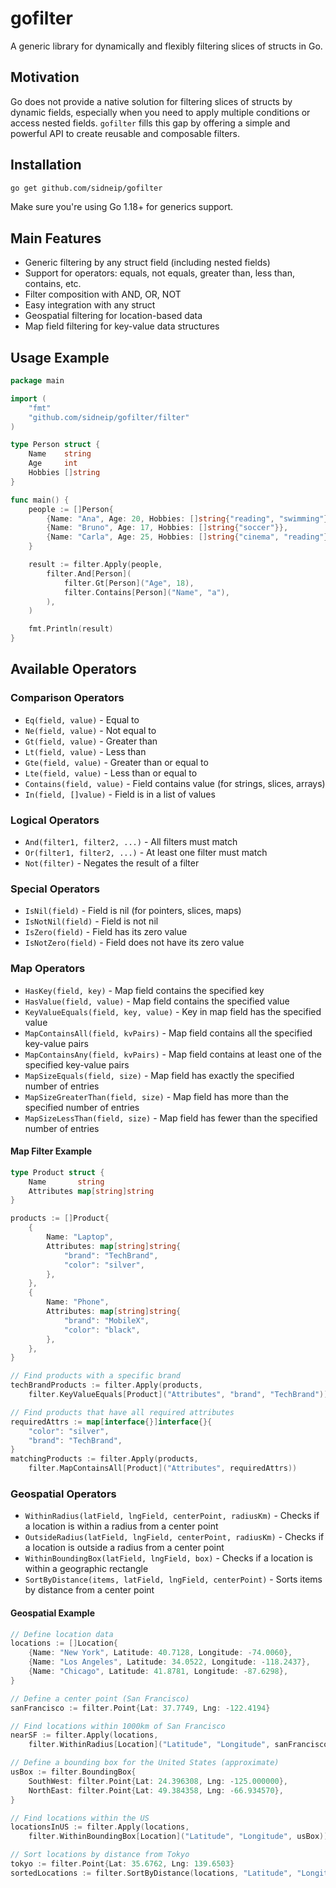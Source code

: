 # gofilter

A generic library for dynamically and flexibly filtering slices of structs in Go.

## Motivation

Go does not provide a native solution for filtering slices of structs by dynamic fields, especially when you need to apply multiple conditions or access nested fields. `gofilter` fills this gap by offering a simple and powerful API to create reusable and composable filters.

## Installation

```bash
go get github.com/sidneip/gofilter
```

Make sure you're using Go 1.18+ for generics support.

## Main Features

- Generic filtering by any struct field (including nested fields)
- Support for operators: equals, not equals, greater than, less than, contains, etc.
- Filter composition with AND, OR, NOT
- Easy integration with any struct
- Geospatial filtering for location-based data
- Map field filtering for key-value data structures

## Usage Example

```go
package main

import (
    "fmt"
    "github.com/sidneip/gofilter/filter"
)

type Person struct {
    Name    string
    Age     int
    Hobbies []string
}

func main() {
    people := []Person{
        {Name: "Ana", Age: 20, Hobbies: []string{"reading", "swimming"}},
        {Name: "Bruno", Age: 17, Hobbies: []string{"soccer"}},
        {Name: "Carla", Age: 25, Hobbies: []string{"cinema", "reading"}},
    }

    result := filter.Apply(people,
        filter.And[Person](
            filter.Gt[Person]("Age", 18),
            filter.Contains[Person]("Name", "a"),
        ),
    )

    fmt.Println(result)
}
```

## Available Operators

### Comparison Operators

- `Eq(field, value)` - Equal to
- `Ne(field, value)` - Not equal to
- `Gt(field, value)` - Greater than
- `Lt(field, value)` - Less than
- `Gte(field, value)` - Greater than or equal to
- `Lte(field, value)` - Less than or equal to
- `Contains(field, value)` - Field contains value (for strings, slices, arrays)
- `In(field, []value)` - Field is in a list of values

### Logical Operators

- `And(filter1, filter2, ...)` - All filters must match
- `Or(filter1, filter2, ...)` - At least one filter must match
- `Not(filter)` - Negates the result of a filter

### Special Operators

- `IsNil(field)` - Field is nil (for pointers, slices, maps)
- `IsNotNil(field)` - Field is not nil
- `IsZero(field)` - Field has its zero value
- `IsNotZero(field)` - Field does not have its zero value

### Map Operators

- `HasKey(field, key)` - Map field contains the specified key
- `HasValue(field, value)` - Map field contains the specified value
- `KeyValueEquals(field, key, value)` - Key in map field has the specified value
- `MapContainsAll(field, kvPairs)` - Map field contains all the specified key-value pairs
- `MapContainsAny(field, kvPairs)` - Map field contains at least one of the specified key-value pairs
- `MapSizeEquals(field, size)` - Map field has exactly the specified number of entries
- `MapSizeGreaterThan(field, size)` - Map field has more than the specified number of entries
- `MapSizeLessThan(field, size)` - Map field has fewer than the specified number of entries

#### Map Filter Example

```go
type Product struct {
    Name       string
    Attributes map[string]string
}

products := []Product{
    {
        Name: "Laptop", 
        Attributes: map[string]string{
            "brand": "TechBrand",
            "color": "silver",
        },
    },
    {
        Name: "Phone", 
        Attributes: map[string]string{
            "brand": "MobileX", 
            "color": "black",
        },
    },
}

// Find products with a specific brand
techBrandProducts := filter.Apply(products, 
    filter.KeyValueEquals[Product]("Attributes", "brand", "TechBrand"))

// Find products that have all required attributes
requiredAttrs := map[interface{}]interface{}{
    "color": "silver",
    "brand": "TechBrand",
}
matchingProducts := filter.Apply(products, 
    filter.MapContainsAll[Product]("Attributes", requiredAttrs))
```

### Geospatial Operators

- `WithinRadius(latField, lngField, centerPoint, radiusKm)` - Checks if a location is within a radius from a center point
- `OutsideRadius(latField, lngField, centerPoint, radiusKm)` - Checks if a location is outside a radius from a center point
- `WithinBoundingBox(latField, lngField, box)` - Checks if a location is within a geographic rectangle
- `SortByDistance(items, latField, lngField, centerPoint)` - Sorts items by distance from a center point

#### Geospatial Example

```go
// Define location data
locations := []Location{
    {Name: "New York", Latitude: 40.7128, Longitude: -74.0060},
    {Name: "Los Angeles", Latitude: 34.0522, Longitude: -118.2437},
    {Name: "Chicago", Latitude: 41.8781, Longitude: -87.6298},
}

// Define a center point (San Francisco)
sanFrancisco := filter.Point{Lat: 37.7749, Lng: -122.4194}

// Find locations within 1000km of San Francisco
nearSF := filter.Apply(locations, 
    filter.WithinRadius[Location]("Latitude", "Longitude", sanFrancisco, 1000))

// Define a bounding box for the United States (approximate)
usBox := filter.BoundingBox{
    SouthWest: filter.Point{Lat: 24.396308, Lng: -125.000000},
    NorthEast: filter.Point{Lat: 49.384358, Lng: -66.934570},
}

// Find locations within the US
locationsInUS := filter.Apply(locations,
    filter.WithinBoundingBox[Location]("Latitude", "Longitude", usBox))

// Sort locations by distance from Tokyo
tokyo := filter.Point{Lat: 35.6762, Lng: 139.6503}
sortedLocations := filter.SortByDistance(locations, "Latitude", "Longitude", tokyo)
```
